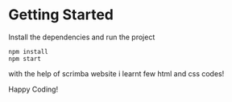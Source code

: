 # Getting Started
Install the dependencies and run the project
```
npm install
npm start
```
with the help of scrimba website i learnt few html and css codes!

Happy Coding!
